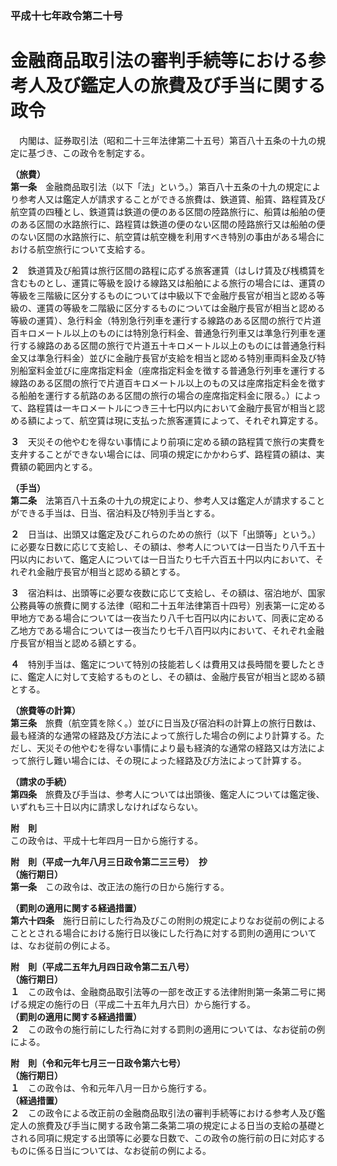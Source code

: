 ### 平成十七年政令第二十号  
# 金融商品取引法の審判手続等における参考人及び鑑定人の旅費及び手当に関する政令  
　内閣は、証券取引法（昭和二十三年法律第二十五号）第百八十五条の十九の規定に基づき、この政令を制定する。  
  
**（旅費）**  
**第一条**　金融商品取引法（以下「法」という。）第百八十五条の十九の規定により参考人又は鑑定人が請求することができる旅費は、鉄道賃、船賃、路程賃及び航空賃の四種とし、鉄道賃は鉄道の便のある区間の陸路旅行に、船賃は船舶の便のある区間の水路旅行に、路程賃は鉄道の便のない区間の陸路旅行又は船舶の便のない区間の水路旅行に、航空賃は航空機を利用すべき特別の事由がある場合における航空旅行について支給する。  
  
**２**　鉄道賃及び船賃は旅行区間の路程に応ずる旅客運賃（はしけ賃及び桟橋賃を含むものとし、運賃に等級を設ける線路又は船舶による旅行の場合には、運賃の等級を三階級に区分するものについては中級以下で金融庁長官が相当と認める等級の、運賃の等級を二階級に区分するものについては金融庁長官が相当と認める等級の運賃）、急行料金（特別急行列車を運行する線路のある区間の旅行で片道百キロメートル以上のものには特別急行料金、普通急行列車又は準急行列車を運行する線路のある区間の旅行で片道五十キロメートル以上のものには普通急行料金又は準急行料金）並びに金融庁長官が支給を相当と認める特別車両料金及び特別船室料金並びに座席指定料金（座席指定料金を徴する普通急行列車を運行する線路のある区間の旅行で片道百キロメートル以上のもの又は座席指定料金を徴する船舶を運行する航路のある区間の旅行の場合の座席指定料金に限る。）によって、路程賃は一キロメートルにつき三十七円以内において金融庁長官が相当と認める額によって、航空賃は現に支払った旅客運賃によって、それぞれ算定する。  
  
**３**　天災その他やむを得ない事情により前項に定める額の路程賃で旅行の実費を支弁することができない場合には、同項の規定にかかわらず、路程賃の額は、実費額の範囲内とする。  
  
**（手当）**  
**第二条**　法第百八十五条の十九の規定により、参考人又は鑑定人が請求することができる手当は、日当、宿泊料及び特別手当とする。  
  
**２**　日当は、出頭又は鑑定及びこれらのための旅行（以下「出頭等」という。）に必要な日数に応じて支給し、その額は、参考人については一日当たり八千五十円以内において、鑑定人については一日当たり七千六百五十円以内において、それぞれ金融庁長官が相当と認める額とする。  
  
**３**　宿泊料は、出頭等に必要な夜数に応じて支給し、その額は、宿泊地が、国家公務員等の旅費に関する法律（昭和二十五年法律第百十四号）別表第一に定める甲地方である場合については一夜当たり八千七百円以内において、同表に定める乙地方である場合については一夜当たり七千八百円以内において、それぞれ金融庁長官が相当と認める額とする。  
  
**４**　特別手当は、鑑定について特別の技能若しくは費用又は長時間を要したときに、鑑定人に対して支給するものとし、その額は、金融庁長官が相当と認める額とする。  
  
**（旅費等の計算）**  
**第三条**　旅費（航空賃を除く。）並びに日当及び宿泊料の計算上の旅行日数は、最も経済的な通常の経路及び方法によって旅行した場合の例により計算する。ただし、天災その他やむを得ない事情により最も経済的な通常の経路又は方法によって旅行し難い場合には、その現によった経路及び方法によって計算する。  
  
**（請求の手続）**  
**第四条**　旅費及び手当は、参考人については出頭後、鑑定人については鑑定後、いずれも三十日以内に請求しなければならない。  
  
**附　則**  
この政令は、平成十七年四月一日から施行する。  
  
**附　則（平成一九年八月三日政令第二三三号）　抄**  
**（施行期日）**  
**第一条**　この政令は、改正法の施行の日から施行する。  
  
**（罰則の適用に関する経過措置）**  
**第六十四条**　施行日前にした行為及びこの附則の規定によりなお従前の例によることとされる場合における施行日以後にした行為に対する罰則の適用については、なお従前の例による。  
  
**附　則（平成二五年九月四日政令第二五八号）**  
**（施行期日）**  
**１**　この政令は、金融商品取引法等の一部を改正する法律附則第一条第二号に掲げる規定の施行の日（平成二十五年九月六日）から施行する。  
**（罰則の適用に関する経過措置）**  
**２**　この政令の施行前にした行為に対する罰則の適用については、なお従前の例による。  
  
**附　則（令和元年七月三一日政令第六七号）**  
**（施行期日）**  
**１**　この政令は、令和元年八月一日から施行する。  
**（経過措置）**  
**２**　この政令による改正前の金融商品取引法の審判手続等における参考人及び鑑定人の旅費及び手当に関する政令第二条第二項の規定による日当の支給の基礎とされる同項に規定する出頭等に必要な日数で、この政令の施行前の日に対応するものに係る日当については、なお従前の例による。  
  
